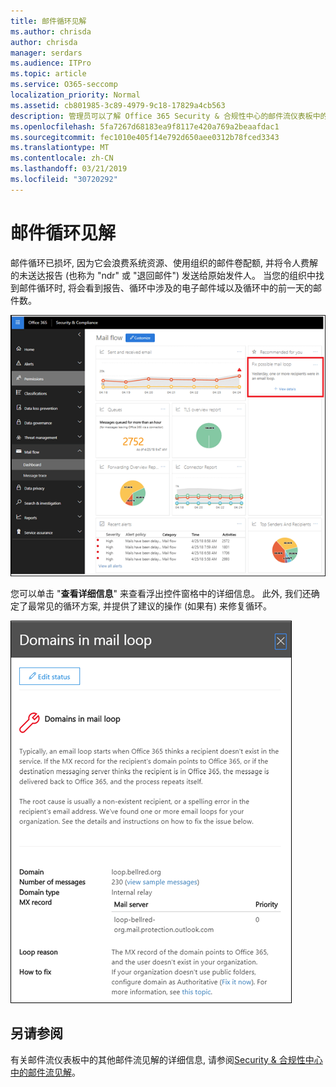 ```yaml
---
title: 邮件循环见解
ms.author: chrisda
author: chrisda
manager: serdars
ms.audience: ITPro
ms.topic: article
ms.service: O365-seccomp
localization_priority: Normal
ms.assetid: cb801985-3c89-4979-9c18-17829a4cb563
description: 管理员可以了解 Office 365 Security & 合规性中心的邮件流仪表板中的邮件循环洞察力。
ms.openlocfilehash: 5fa7267d68183ea9f8117e420a769a2beaafdac1
ms.sourcegitcommit: fec1010e405f14e792d650aee0312b78fced3343
ms.translationtype: MT
ms.contentlocale: zh-CN
ms.lasthandoff: 03/21/2019
ms.locfileid: "30720292"
---
```

# <a name="mail-loop-insight"></a>邮件循环见解

邮件循环已损坏, 因为它会浪费系统资源、使用组织的邮件卷配额, 并将令人费解的未送达报告 (也称为 "ndr" 或 "退回邮件") 发送给原始发件人。 当您的组织中找到邮件循环时, 将会看到报告、循环中涉及的电子邮件域以及循环中的前一天的邮件数。

![在 Office 365 安全 & 合规中心的邮件流仪表板中的邮件循环洞察力](media/c3f707cb-4c89-4e88-989c-81ce1d1d6b99.png)

您可以单击 "**查看详细信息**" 来查看浮出控件窗格中的详细信息。 此外, 我们还确定了最常见的循环方案, 并提供了建议的操作 (如果有) 来修复循环。

![在邮件流仪表板中单击 "查看详细信息" 中的 "查看详细信息" 后的浮出控件窗格](media/f7e21300-c62f-41ec-853f-4a2775cd8aa7.png)

## <a name="see-also"></a>另请参阅

有关邮件流仪表板中的其他邮件流见解的详细信息, 请参阅[Security & 合规性中心中的邮件流见解](mail-flow-insights.md)。
